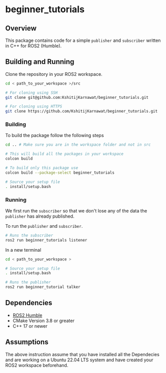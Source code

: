 # beginner_tutorials

## Overview

This package contains code for a simple `publisher` and `subscriber` written in C++ for ROS2 (Humble).

## Building and Running

Clone the repository in your ROS2 workspace.

```sh
cd < path_to_your_workspace >/src

# For cloning using SSH
git clone git@github.com:KshitijKarnawat/beginner_tutorials.git

# For cloning using HTTPS
git clone https://github.com/KshitijKarnawat/beginner_tutorials.git
```

### Building

To build the package follow the following steps

```sh
cd .. # Make sure you are in the workspace folder and not in src

# This will build all the packages in your workspace
colcon build

# To build only this package use
colcon build --package-select beginner_tutorials

# Source your setup file
. install/setup.bash
```

### Running

We first run the `subscriber` so that we don't lose any of the data the `publisher` has already published.

To run the `publisher` and `subscriber`.

```sh
# Runs the subscriber
ros2 run beginner_tutorials listener
```

In a new terminal

```sh
cd < path_to_your_workspace >

# Source your setup file
. install/setup.bash

# Runs the publisher
ros2 run beginner_tutorial talker
```

## Dependencies

- [ROS2 Humble](https://docs.ros.org/en/humble/index.html)
- CMake Version 3.8 or greater
- C++ 17 or newer

## Assumptions

The above instruction assume that you have installed all the Dependecies and are working on a Ubuntu 22.04 LTS system and have created your ROS2 workspace beforehand.
